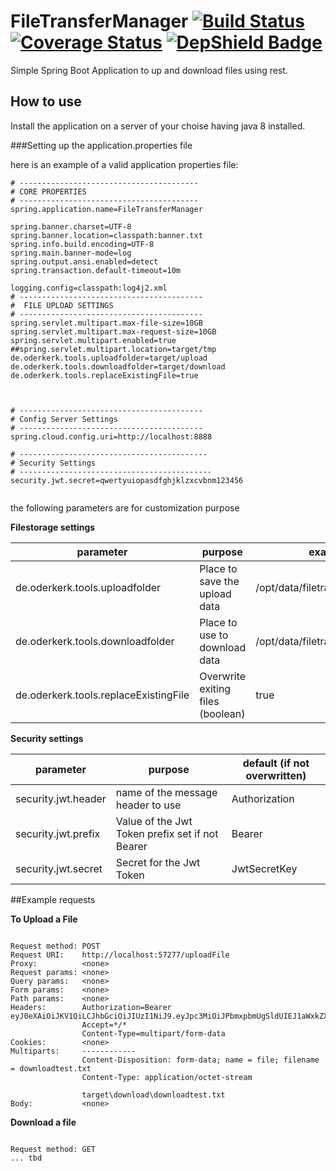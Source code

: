 # FileTransferManager  [![Build Status](https://travis-ci.org/MOderkerk/FileTransferManager.svg?branch=master)](https://travis-ci.org/MOderkerk/FileTransferManager) [![Coverage Status](https://coveralls.io/repos/github/MOderkerk/FileTransferManager/badge.svg?branch=master)](https://coveralls.io/github/MOderkerk/FileTransferManager?branch=master) [![DepShield Badge](https://depshield.sonatype.org/badges/MOderkerk/FileTransferManager/depshield.svg)](https://depshield.github.io)

Simple Spring Boot Application to up and download files using rest.

## How to use 
Install the application on a server of your choise having java 8 installed.

###Setting up the application.properties file

here is an example of a valid application properties file:

```
# ----------------------------------------
# CORE PROPERTIES
# ----------------------------------------
spring.application.name=FileTransferManager

spring.banner.charset=UTF-8
spring.banner.location=classpath:banner.txt
spring.info.build.encoding=UTF-8
spring.main.banner-mode=log
spring.output.ansi.enabled=detect
spring.transaction.default-timeout=10m

logging.config=classpath:log4j2.xml
# -----------------------------------------
#  FILE UPLOAD SETTINGS
# -----------------------------------------
spring.servlet.multipart.max-file-size=10GB
spring.servlet.multipart.max-request-size=10GB
spring.servlet.multipart.enabled=true
##spring.servlet.multipart.location=target/tmp
de.oderkerk.tools.uploadfolder=target/upload
de.oderkerk.tools.downloadfolder=target/download
de.oderkerk.tools.replaceExistingFile=true 



# -----------------------------------------
# Config Server Settings
# -----------------------------------------
spring.cloud.config.uri=http://localhost:8888

# ------------------------------------------
# Security Settings
# -------------------------------------------
security.jwt.secret=qwertyuiopasdfghjklzxcvbnm123456


```
the following parameters are for customization purpose

__Filestorage settings__

 parameter | purpose| example
 ----------|--------|--------
de.oderkerk.tools.uploadfolder|Place to save the upload data | /opt/data/filetransfer/upload
de.oderkerk.tools.downloadfolder|Place to use to download data | /opt/data/filetransfer/download
de.oderkerk.tools.replaceExistingFile|Overwrite exiting files (boolean)| true 

__Security settings__

 parameter | purpose| default (if not overwritten)
 ----------|--------|-------
security.jwt.header|name of the message header to use| Authorization
security.jwt.prefix|Value of the Jwt Token prefix set if not Bearer | Bearer
security.jwt.secret|Secret for the Jwt Token| JwtSecretKey


##Example requests

__To Upload a File__

```

Request method: POST
Request URI:    http://localhost:57277/uploadFile
Proxy:          <none>
Request params: <none>
Query params:   <none>
Form params:    <none>
Path params:    <none>
Headers:        Authorization=Bearer eyJ0eXAiOiJKV1QiLCJhbGciOiJIUzI1NiJ9.eyJpc3MiOiJPbmxpbmUgSldUIEJ1aWxkZXIiLCJpYXQiOjE1NTQ1MzAwNjcsImV4cCI6NDA3OTA1MTY2NywiYXVkIjoid3d3Lm9kZXJrZXJrLmRlIiwic3ViIjoidGVzdHVzZXIiLCJSb2xlIjoiTWFuYWdlciIsImF1dGhvcml0aWVzIjoiYWRtaW4sZmlsZXVwbG9hZCxmaWxlZG93bmxvYWQifQ.DYeTuUephWJ2CjWdhMPzek5Vn2bqoQGaks_u8J6qXWQ
                Accept=*/*
                Content-Type=multipart/form-data
Cookies:        <none>
Multiparts:     ------------
                Content-Disposition: form-data; name = file; filename = downloadtest.txt
                Content-Type: application/octet-stream

                target\download\downloadtest.txt
Body:           <none>

```

__Download a file__
```

Request method: GET
... tbd

```




